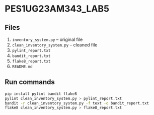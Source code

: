 # PES1UG23AM343_LAB5 

## Files
1. `inventory_system.py` – original file  
2. `clean_inventory_system.py` – cleaned file  
3. `pylint_report.txt`  
4. `bandit_report.txt`  
5. `flake8_report.txt`  
6. `README.md`

## Run commands
```bash
pip install pylint bandit flake8
pylint clean_inventory_system.py > pylint_report.txt
bandit -r clean_inventory_system.py -f text -o bandit_report.txt
flake8 clean_inventory_system.py > flake8_report.txt
